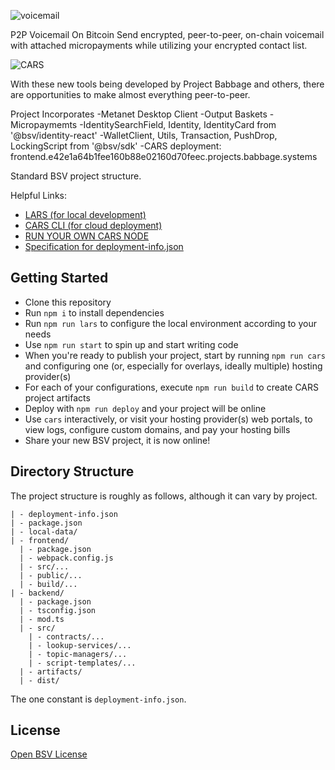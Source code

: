 ![voicemail](https://github.com/user-attachments/assets/3f1b4f17-7147-4f29-89ce-01fcba3909f6)

P2P Voicemail On Bitcoin
Send encrypted, peer-to-peer, on-chain voicemail with attached micropayments while utilizing your encrypted contact list.

![CARS](https://github.com/user-attachments/assets/abb11c0b-781d-4c32-9979-4356856a7604)

With these new tools being developed by Project Babbage and others, there are opportunities to make almost everything peer-to-peer.

Project Incorporates
-Metanet Desktop Client
-Output Baskets
-Micropaymemts
-IdentitySearchField, Identity, IdentityCard from '@bsv/identity-react'
-WalletClient, Utils, Transaction, PushDrop, LockingScript from '@bsv/sdk'
-CARS deployment: frontend.e42e1a64b1fee160b88e02160d70feec.projects.babbage.systems

Standard BSV project structure.

Helpful Links:

- [LARS (for local development)](https://github.com/bitcoin-sv/lars)
- [CARS CLI (for cloud deployment)](https://github.com/bitcoin-sv/cars-cli)
- [RUN YOUR OWN CARS NODE](https://github.com/bitcoin-sv/cars-node)
- [Specification for deployment-info.json](https://github.com/bitcoin-sv/BRCs/blob/master/apps/0102.md)

## Getting Started

- Clone this repository
- Run `npm i` to install dependencies
- Run `npm run lars` to configure the local environment according to your needs
- Use `npm run start` to spin up and start writing code
- When you're ready to publish your project, start by running `npm run cars` and configuring one (or, especially for overlays, ideally multiple) hosting provider(s)
- For each of your configurations, execute `npm run build` to create CARS project artifacts
- Deploy with `npm run deploy` and your project will be online
- Use `cars` interactively, or visit your hosting provider(s) web portals, to view logs, configure custom domains, and pay your hosting bills
- Share your new BSV project, it is now online!

## Directory Structure

The project structure is roughly as follows, although it can vary by project.

```
| - deployment-info.json
| - package.json
| - local-data/
| - frontend/
  | - package.json
  | - webpack.config.js
  | - src/...
  | - public/...
  | - build/...
| - backend/
  | - package.json
  | - tsconfig.json
  | - mod.ts
  | - src/
    | - contracts/...
    | - lookup-services/...
    | - topic-managers/...
    | - script-templates/...
  | - artifacts/
  | - dist/
```

The one constant is `deployment-info.json`.

## License

[Open BSV License](./LICENSE.txt)
